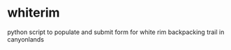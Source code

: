 # whiterim
python script to populate and submit form for white rim backpacking trail in canyonlands
